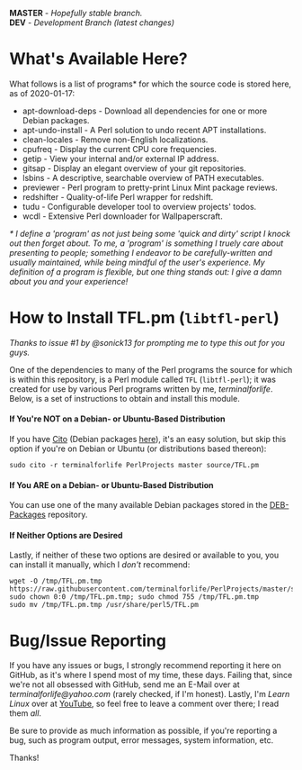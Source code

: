 **MASTER** - _Hopefully stable branch._\
**DEV** - _Development Branch (latest changes)_

# What's Available Here?

What follows is a list of programs* for which the source code is stored here, as of 2020-01-17:

  * apt-download-deps - Download all dependencies for one or more Debian packages.
  * apt-undo-install - A Perl solution to undo recent APT installations.
  * clean-locales - Remove non-English localizations.
  * cpufreq - Display the current CPU core frequencies.
  * getip - View your internal and/or external IP address.
  * gitsap - Display an elegant overview of your git repositories.
  * lsbins - A descriptive, searchable overview of PATH executables.
  * previewer - Perl program to pretty-print Linux Mint package reviews.
  * redshifter - Quality-of-life Perl wrapper for redshift.
  * tudu - Configurable developer tool to overview projects' todos.
  * wcdl - Extensive Perl downloader for Wallpaperscraft.

_\* I define a 'program' as not just being some 'quick and dirty' script I knock out then forget about. To me, a 'program' is something I truely care about presenting to people; something I endeavor to be carefully-written and usually maintained, while being mindful of the user's experience. My definition of a program is flexible, but one thing stands out: I give a damn about you and your experience!_

# How to Install TFL.pm (`libtfl-perl`)

_Thanks to issue #1 by @sonick13 for prompting me to type this out for you guys._

One of the dependencies to many of the Perl programs the source for which is within this repository, is a Perl module called `TFL` (`libtfl-perl`); it was created for use by various Perl programs written by me, _terminalforlife_. Below, is a set of instructions to obtain and install this module.

#### If You're **NOT** on a Debian- or Ubuntu-Based Distribution

If you have [Cito](https://github.com/terminalforlife/Extra/blob/master/source/cito) (Debian packages [here](https://github.com/terminalforlife/DEB-Packages/blob/master/cito)), it's an easy solution, but skip this option if you're on Debian or Ubuntu (or distributions based thereon):

```
sudo cito -r terminalforlife PerlProjects master source/TFL.pm
```

#### If You **ARE** on a Debian- or Ubuntu-Based Distribution

You can use one of the many available Debian packages stored in the [DEB-Packages](https://github.com/terminalforlife/DEB-Packages) repository.

#### If Neither Options are Desired

Lastly, if neither of these two options are desired or available to you, you can install it manually, which I _don't_ recommend:

```
wget -O /tmp/TFL.pm.tmp https://raw.githubusercontent.com/terminalforlife/PerlProjects/master/source/TFL.pm
sudo chown 0:0 /tmp/TFL.pm.tmp; sudo chmod 755 /tmp/TFL.pm.tmp
sudo mv /tmp/TFL.pm.tmp /usr/share/perl5/TFL.pm
```

# Bug/Issue Reporting

If you have any issues or bugs, I strongly recommend reporting it here on GitHub, as it's where I spend most of my time, these days. Failing that, since we're not all obsessed with GitHub, send me an E-Mail over at _terminalforlife@yahoo.com_ (rarely checked, if I'm honest). Lastly, I'm _Learn Linux_ over at [YouTube](https://www.youtube.com/channel/UCfp-lNJy4QkIGnaEE6NtDSg), so feel free to leave a comment over there; I read them _all_.

Be sure to provide as much information as possible, if you're reporting a bug, such as program output, error messages, system information, etc.

Thanks!

